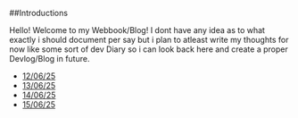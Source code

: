 ##Introductions

Hello! Welcome to my Webbook/Blog!
I dont have any idea as to what exactly i should document per say but i plan to atleast write my thoughts for now like some sort of dev Diary so i can look back here and create a proper Devlog/Blog in future.

- [12/06/25](May_12_25.md)
- [13/06/25](May_13_25.md)
- [14/06/25](May_14_25.md)
- [15/06/25](May_15_25.md)
